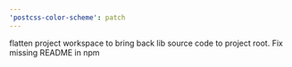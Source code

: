 ```yaml
---
'postcss-color-scheme': patch
---
```


flatten project workspace to bring back lib source code to project root. Fix missing README in npm
